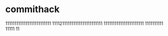 # commithack
1111111111111111111111111
111121111111111111111111111
1111111111111111111111
1111111111
11111
11
